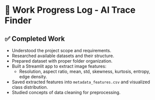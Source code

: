 # 📝 Work Progress Log - AI Trace Finder

## ✅ Completed Work
- Understood the project scope and requirements.  
- Researched available datasets and their structure.  
- Prepared dataset with proper folder organization.  
- Built a Streamlit app to extract image features:
  - Resolution, aspect ratio, mean, std, skewness, kurtosis, entropy, edge density.  
- Saved extracted features into `metadata_features.csv` and visualized class distribution.  
- Studied concepts of data cleaning for preprocessing.  
  
